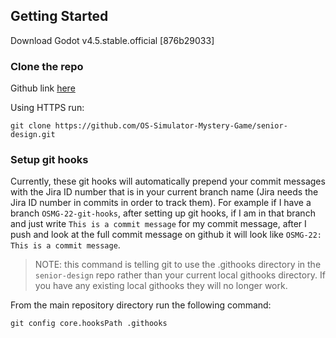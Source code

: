 ## Getting Started

Download Godot v4.5.stable.official [876b29033]

### Clone the repo

Github link [here](https://github.com/OS-Simulator-Mystery-Game/senior-design)

Using HTTPS run: 
    
    git clone https://github.com/OS-Simulator-Mystery-Game/senior-design.git

### Setup git hooks

Currently, these git hooks will automatically prepend your commit messages with the Jira ID number that is in your current branch name (Jira needs the Jira ID number in commits in order to track them). For example if I have a branch `OSMG-22-git-hooks`, after setting up git hooks, if I am in that branch and just write `This is a commit message` for my commit message, after I push and look at the full commit message on github it will look like `OSMG-22: This is a commit message`.

> NOTE: this command is telling git to use the .githooks directory in the `senior-design` repo rather than your current local githooks directory. If you have any existing local githooks they will no longer work.

From the main repository directory run the following command:

    git config core.hooksPath .githooks